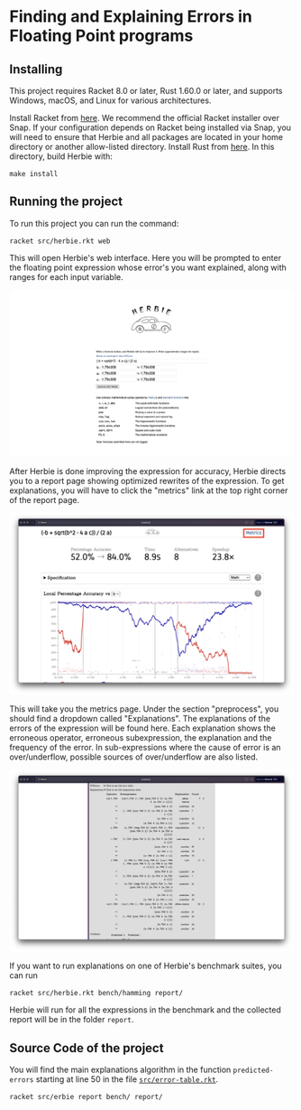 # Finding and Explaining Errors in Floating Point programs

## Installing

This project requires Racket 8.0 or later,
  Rust 1.60.0 or later, and supports Windows, macOS, and Linux
  for various architectures.

Install Racket from [here](https://download.racket-lang.org/). We recommend 
the official Racket installer over Snap. If your configuration depends on Racket 
being installed via Snap, you will need to ensure that Herbie and all packages are 
located in your home directory or another allow-listed directory.
Install Rust from [here](https://www.rust-lang.org/tools/install).
In this directory, build Herbie with:

    make install

## Running the project

To run this project you can run the command:

    racket src/herbie.rkt web

This will open Herbie's web interface. Here you will be prompted to enter the floating point expression whose error's you want explained, along with ranges for each input variable.

![Herbie's web interface](interface.jpeg)

After Herbie is done improving the expression for accuracy, Herbie directs you to a report page showing optimized rewrites of the expression. To get explanations, you will have to click the "metrics" link at the top right corner of the report page. 

![Metric's link](metrics.png)

This will take you the metrics page. Under the section "preprocess", you should find a dropdown called "Explanations". The explanations of the errors of the expression will be found here. Each explanation shows the erroneous operator, erroneous subexpression, the explanation and the frequency of the error. In sub-expressions where the cause of error is an over/underflow, possible sources of over/underflow are also listed.

![Explanations Table](table.png)

If you want to run explanations on one of Herbie's benchmark suites, you can run

    racket src/herbie.rkt bench/hamming report/ 

Herbie will run for all the expressions in the benchmark and the collected report will be in the folder `report`.

## Source Code of the project

You will find the main explanations algorithm in the function `predicted-errors` starting at line 50 in the file [`src/error-table.rkt`](src/error-table.rkt).


    racket src/erbie report bench/ report/
    
